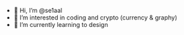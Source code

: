 - 👋 Hi, I’m @se1aal
- 👀 I’m interested in coding and crypto (currency & graphy)
- 🌱 I’m currently learning to design
